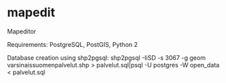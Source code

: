 # mapedit
Mapeditor

Requirements:
 PostgreSQL,
 PostGIS,
 Python 2

Database creation using shp2pgsql:
 shp2pgsql -IiSD -s 3067 -g geom varsinaissuomenpalvelut.shp > palvelut.sql|psql -U postgres -W open_data < palvelut.sql

